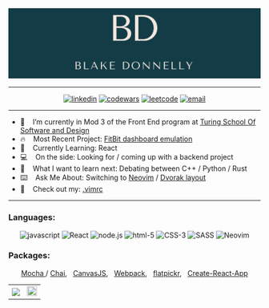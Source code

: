 <img alt="banner" src=./assets/newbanner.png>

---

<div align="center">
  <a href="https://www.linkedin.com/in/blake-donnelly/"><img alt="linkedin"  src="https://img.shields.io/badge/-LinkedIn-black.svg?style=for-the-badge&logo=linkedin&colorB=1C5D99"/></a>
  <a href="https://www.codewars.com/users/blakedonn"><img alt="codewars" src="https://img.shields.io/badge/-Codewars-b1361e.svg?style=for-the-badge&logo=codewars&colorB=b1361e" /></a>
  <a href="https://leetcode.com/dunadine/"><img alt="leetcode" src="https://img.shields.io/badge/-LeetCode-black.svg?style=for-the-badge&logo=leetcode&colorB=000000" /></a>
  <a href="mailto:bdonne39@gmail.com"><img alt="email" src="https://img.shields.io/badge/-Email-f2c236.svg?style=for-the-badge&logo=google&colorB=f2c236" /></a>
</div>
                                                                                                                   
---   

- 🔭&nbsp; &nbsp;  I’m currently in Mod 3 of the Front End program at [Turing School Of Software and Design](https://turing.io/)
- :fire:&nbsp; &nbsp; Most Recent Project: [FitBit dashboard emulation](https://github.com/BlakeDonn/fitlit-starter-kit)
- :book:&nbsp; &nbsp; Currently Learning: React
- :computer:&nbsp; &nbsp; On the side: Looking for / coming up with a backend project
- :thinking:&nbsp; &nbsp; What I want to learn next: Debating between C++ / Python / Rust
- :keyboard:&nbsp; &nbsp;  Ask Me About: Switching to [Neovim](https://neovim.io/) / [Dvorak layout](https://www.dvorak-keyboard.com/) 
- :metal:&nbsp; &nbsp; Check out my: [.vimrc](https://github.com/BlakeDonn/dotfiles/blob/master/.vimrc) 

---

### Languages: 

<div align="center">
  <img alt="javascript" src="https://img.shields.io/badge/javascript%20-%23F7DF1E.svg?&style=for-the-badge&logo=javascript&logoColor=%23231123" />
  <img alt="React" src="https://img.shields.io/badge/react%20-%2320232a.svg?&style=for-the-badge&logo=react&logoColor=%2361DAFB" />
  <img alt="node.js" src="https://img.shields.io/badge/node.js%20-%2343853D.svg?&style=for-the-badge&logo=node.js&logoColor=white" />
  <img alt="html-5" src="https://img.shields.io/badge/html5%20-%23E34F26.svg?&style=for-the-badge&logo=html5&logoColor=white" />
  <img alt="CSS-3" src="https://img.shields.io/badge/css3%20-%231572B6.svg?&style=for-the-badge&logo=css3&logoColor=white" />
  <img alt="SASS" src="https://img.shields.io/badge/SASS%20-%23CC6699.svg?&style=for-the-badge&logo=Sass&logoColor=%23EFF7FF" />
  <img alt="Neovim" src="https://img.shields.io/badge/NEOVIM%20-%2343853D.svg?&style=for-the-badge&logo=Neovim&logoColor=%23EFF7FF" />
</div>

### Packages: 
<div align="center">
    <p><a href="https://www.npmjs.com/package/mocha">Mocha </a>/ 
      <a href="https://www.npmjs.com/package/chai">Chai</a>, &nbsp;  
      <a href="https://www.npmjs.com/package/canvasjs">CanvasJS</a>, &nbsp;  
      <a href="https://www.npmjs.com/package/webpack">Webpack</a>, &nbsp;  
      <a href="https://www.npmjs.com/package/flatpickr">flatpickr</a>, &nbsp;  
      <a href="https://github.com/facebook/create-react-app">Create-React-App</a>
  </p>
</div>

<table>
<tr>
<td>
<a>
  <img align="center" width= "95%" src="https://github-readme-stats.vercel.app/api?username=BlakeDonn&count_private=true&show_icons=true&theme=dark" />
</a>
</td>
<td>
<a>
  <img align="center" height="125%" width="100%" src="https://github-readme-stats.vercel.app/api/wakatime?username=dunadine&repo=convoychat" />
</a
</td>
</tr>
</table>

